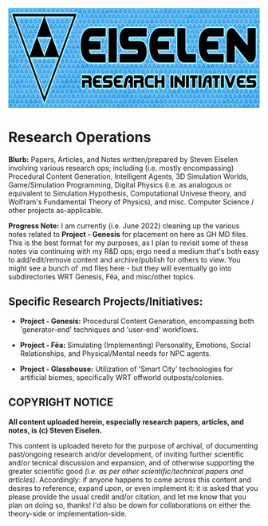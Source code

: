 <p align="center"><img src="https://github.com/seiselen/Research-Ops/blob/main/eisResInitBG.png" width="800px" height="200px" /></p>

# Research Operations

**Blurb:** Papers, Articles, and Notes written/prepared by Steven Eiselen involving various research ops; including (i.e. mostly encompassing) Procedural Content Generation, Intelligent Agents, 3D Simulation Worlds, Game/Simulation Programming, Digital Physics (i.e. as analogous or equivalent to Simulation Hypothesis, Computational Univese theory, and Wolfram's Fundamental Theory of Physics), and misc. Computer Science / other projects as-applicable.

**Progress Note:** I am currently (i.e. June 2022) cleaning up the various notes related to **Project - Genesis** for placement on here as GH MD files. This is the best format for my purposes, as I plan to revisit some of these notes via continuing with my R&D ops; ergo need a medium that's both easy to add/edit/remove content and archive/publish for others to view. You might see a bunch of .md files here - but they will eventually go into subdirectories WRT Genesis, Fëa, and misc/other topics.

## Specific Research Projects/Initiatives:

+ **Project - Genesis:** Procedural Content Generation, encompassing both 'generator-end' techniques and 'user-end' workflows.

+ **Project - Fëa:** Simulating (Implementing) Personality, Emotions, Social Relationships, and Physical/Mental needs for NPC agents.

+ **Project - Glasshouse:** Utilization of 'Smart City' technologies for artificial biomes, specifically WRT offworld outposts/colonies.

## COPYRIGHT NOTICE

**All content uploaded herein, especially research papers, articles, and notes, is (c) Steven Eiselen.**

This content is uploaded hereto for the purpose of archival, of documenting past/ongoing research and/or development, of inviting further scientific and/or tecnical discussion and expansion, and of otherwise supporting the greater scientific good *(i.e. as per other scientific/technical papers and articles)*. Accordingly: if anyone happens to come across this content and desires to reference, expand upon, or even implement it: it is asked that you please provide the usual credit and/or citation, and let me know that you plan on doing so, thanks! I'd also be down for collaborations on either the theory-side or implementation-side.

